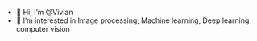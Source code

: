 - 👋 Hi, I’m @Vivian
- 👀 I’m interested in Image processing, Machine learning, Deep learning computer vision


<!---
VIVIANKERUBO/VIVIANKERUBO is a ✨ special ✨ repository because its `README.md` (this file) appears on your GitHub profile.
You can click the Preview link to take a look at your changes.
--->
